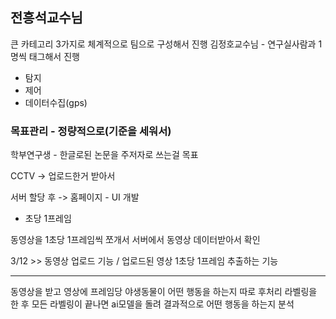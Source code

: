 ## 전흥석교수님
큰 카테고리 3가지로 체계적으로 팀으로 구성해서 진행
김정호교수님 - 연구실사람과 1명씩 태그해서 진행
- 탐지
- 제어
- 데이터수집(gps)

### 목표관리 - 정량적으로(기준을 세워서)
학부연구생 - 한글로된 논문을 주저자로 쓰는걸 목표


CCTV ->  업로드한거 받아서 

서버 할당 후 -> 홈페이지 - UI 개발  
- 초당 1프레임 

동영상을 1초당 1프레임씩 쪼개서
서버에서 동영상 데이터받아서 확인

3/12 >> 동영상 업로드 기능 / 업로드된 영상 1초당 1프레임 추출하는 기능 




---

동영상을 받고 영상에 프레임당 야생동물이 어떤 행동을 하는지 따로 후처리 라벨링을 한 후 모든 라벨링이 끝나면 ai모델을 돌려 결과적으로 어떤 행동을 하는지 분석